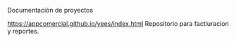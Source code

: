 Documentación de proyectos 

https://appcomercial.github.io/yees/index.html
Repositorio para factiuracion y reportes.